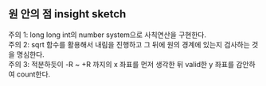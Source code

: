 ## 원 안의 점 insight sketch

주의 1: long long int의 number system으로 사칙연산을 구현한다.
<br/>
주의 2: sqrt 함수를 활용해서 내림을 진행하고 그 뒤에 원의 경계에 있는지 검사하는 것을 명심한다.
<br/>
주의 3: 적분하듯이 -R ~ +R 까지의 x 좌표를 먼저 생각한 뒤 valid한 y 좌표를 감안하여 count한다.
<br/>
